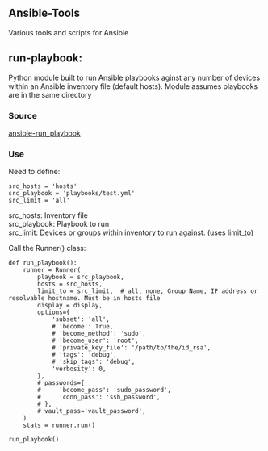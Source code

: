 ## Ansible-Tools
Various tools and scripts for Ansible

## run-playbook:
Python module built to run Ansible playbooks aginst any number of devices within an Ansible inventory file (default hosts). Module assumes playbooks are in the same directory

### Source
[ansible-run_playbook](https://github.com/jtyr/ansible-run_playbook)

### Use

Need to define: 

    src_hosts = 'hosts'  
    src_playbook = 'playbooks/test.yml'  
    src_limit = 'all'  
    
src_hosts: Inventory file  
src_playbook: Playbook to run  
src_limit: Devices or groups within inventory to run against. (uses limit_to)  
    
Call the Runner() class:  

    def run_playbook():
        runner = Runner(
            playbook = src_playbook,
            hosts = src_hosts,
            limit_to = src_limit,  # all, none, Group Name, IP address or resolvable hostname. Must be in hosts file
            display = display,
            options={
                'subset': 'all',
                # 'become': True,
                # 'become_method': 'sudo',
                # 'become_user': 'root',
                # 'private_key_file': '/path/to/the/id_rsa',
                # 'tags': 'debug',
                # 'skip_tags': 'debug',
                'verbosity': 0,
            },
            # passwords={
            #     'become_pass': 'sudo_password',
            #     'conn_pass': 'ssh_password',
            # },
            # vault_pass='vault_password',
        )
        stats = runner.run()

    run_playbook()


